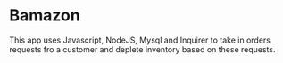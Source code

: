 # Bamazon

This app uses Javascript, NodeJS, Mysql and Inquirer to take in orders requests fro a customer and deplete inventory based on these requests.